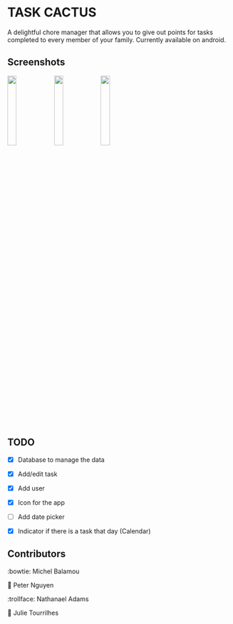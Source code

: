 # TASK CACTUS
  A delightful chore manager that allows you to give out points for tasks completed to every member of your family.
  Currently available on android.

## Screenshots

  <img src="https://i.imgur.com/PhyULMd.png" width="20%"/> <img src="https://i.imgur.com/uxRh8RI.png" width="20%"/> <img src="https://i.imgur.com/HCIwNgY.png" width="20%"/>


## TODO

  - [X] Database to manage the data
  - [X] Add/edit task
  - [X] Add user
  - [X] Icon for the app
  - [ ] Add date picker
  - [X] Indicator if there is a task that day (Calendar)


## Contributors
  :bowtie: Michel Balamou

  :cactus: Peter Nguyen

  :trollface: Nathanael Adams

  :information_desk_person: Julie Tourrilhes
